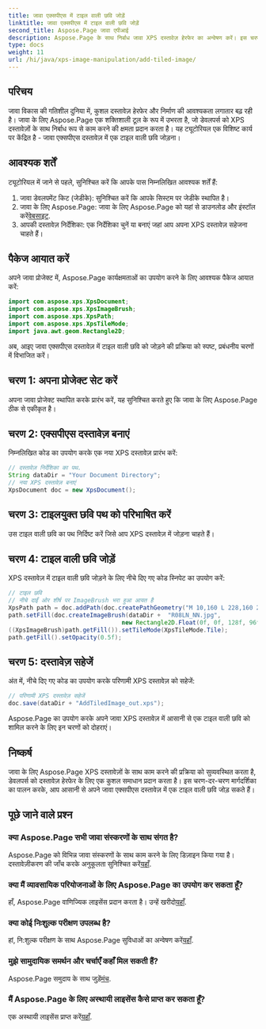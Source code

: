 ```yaml
---
title: जावा एक्सपीएस में टाइल वाली छवि जोड़ें
linktitle: जावा एक्सपीएस में टाइल वाली छवि जोड़ें
second_title: Aspose.Page जावा एपीआई
description: Aspose.Page के साथ निर्बाध जावा XPS दस्तावेज़ हेरफेर का अन्वेषण करें। इस चरण-दर-चरण मार्गदर्शिका का उपयोग करके आसानी से टाइल वाली छवियां जोड़ना सीखें।
type: docs
weight: 11
url: /hi/java/xps-image-manipulation/add-tiled-image/
---
```

## परिचय
जावा विकास की गतिशील दुनिया में, कुशल दस्तावेज़ हेरफेर और निर्माण की आवश्यकता लगातार बढ़ रही है। जावा के लिए Aspose.Page एक शक्तिशाली टूल के रूप में उभरता है, जो डेवलपर्स को XPS दस्तावेज़ों के साथ निर्बाध रूप से काम करने की क्षमता प्रदान करता है। यह ट्यूटोरियल एक विशिष्ट कार्य पर केंद्रित है - जावा एक्सपीएस दस्तावेज़ में एक टाइल वाली छवि जोड़ना।
## आवश्यक शर्तें
ट्यूटोरियल में जाने से पहले, सुनिश्चित करें कि आपके पास निम्नलिखित आवश्यक शर्तें हैं:
1. जावा डेवलपमेंट किट (जेडीके): सुनिश्चित करें कि आपके सिस्टम पर जेडीके स्थापित है।
2.  जावा के लिए Aspose.Page: जावा के लिए Aspose.Page को यहां से डाउनलोड और इंस्टॉल करें[वेबसाइट](https://releases.aspose.com/page/java/).
3. आपकी दस्तावेज़ निर्देशिका: एक निर्देशिका चुनें या बनाएं जहां आप अपना XPS दस्तावेज़ सहेजना चाहते हैं।
## पैकेज आयात करें
अपने जावा प्रोजेक्ट में, Aspose.Page कार्यक्षमताओं का उपयोग करने के लिए आवश्यक पैकेज आयात करें:
```java
import com.aspose.xps.XpsDocument;
import com.aspose.xps.XpsImageBrush;
import com.aspose.xps.XpsPath;
import com.aspose.xps.XpsTileMode;
import java.awt.geom.Rectangle2D;
```
अब, आइए जावा एक्सपीएस दस्तावेज़ में टाइल वाली छवि को जोड़ने की प्रक्रिया को स्पष्ट, प्रबंधनीय चरणों में विभाजित करें।
## चरण 1: अपना प्रोजेक्ट सेट करें
अपना जावा प्रोजेक्ट स्थापित करके प्रारंभ करें, यह सुनिश्चित करते हुए कि जावा के लिए Aspose.Page ठीक से एकीकृत है।
## चरण 2: एक्सपीएस दस्तावेज़ बनाएं
निम्नलिखित कोड का उपयोग करके एक नया XPS दस्तावेज़ प्रारंभ करें:
```java
// दस्तावेज़ निर्देशिका का पथ.
String dataDir = "Your Document Directory";
// नया XPS दस्तावेज़ बनाएं
XpsDocument doc = new XpsDocument();
```
## चरण 3: टाइलयुक्त छवि पथ को परिभाषित करें
उस टाइल वाली छवि का पथ निर्दिष्ट करें जिसे आप XPS दस्तावेज़ में जोड़ना चाहते हैं।
## चरण 4: टाइल वाली छवि जोड़ें
XPS दस्तावेज़ में टाइल वाली छवि जोड़ने के लिए नीचे दिए गए कोड स्निपेट का उपयोग करें:
```java
// टाइल छवि
// नीचे दाईं ओर शीर्ष पर ImageBrush भरा हुआ आयत है
XpsPath path = doc.addPath(doc.createPathGeometry("M 10,160 L 228,160 228,305 10,305"));
path.setFill(doc.createImageBrush(dataDir +  "R08LN_NN.jpg",
                                new Rectangle2D.Float(0f, 0f, 128f, 96f), new Rectangle2D.Float(0f, 0f, 64f, 48f)));
((XpsImageBrush)path.getFill()).setTileMode(XpsTileMode.Tile);
path.getFill().setOpacity(0.5f);
```
## चरण 5: दस्तावेज़ सहेजें
अंत में, नीचे दिए गए कोड का उपयोग करके परिणामी XPS दस्तावेज़ को सहेजें:
```java
// परिणामी XPS दस्तावेज़ सहेजें
doc.save(dataDir + "AddTiledImage_out.xps"); 
```
Aspose.Page का उपयोग करके अपने जावा XPS दस्तावेज़ में आसानी से एक टाइल वाली छवि को शामिल करने के लिए इन चरणों को दोहराएं।
## निष्कर्ष
जावा के लिए Aspose.Page XPS दस्तावेज़ों के साथ काम करने की प्रक्रिया को सुव्यवस्थित करता है, डेवलपर्स को दस्तावेज़ हेरफेर के लिए एक कुशल समाधान प्रदान करता है। इस चरण-दर-चरण मार्गदर्शिका का पालन करके, आप आसानी से अपने जावा एक्सपीएस दस्तावेज़ में एक टाइल वाली छवि जोड़ सकते हैं।

## पूछे जाने वाले प्रश्न
### क्या Aspose.Page सभी जावा संस्करणों के साथ संगत है?
 Aspose.Page को विभिन्न जावा संस्करणों के साथ काम करने के लिए डिज़ाइन किया गया है। दस्तावेज़ीकरण की जाँच करके अनुकूलता सुनिश्चित करें[यहाँ](https://reference.aspose.com/page/java/).
### क्या मैं व्यावसायिक परियोजनाओं के लिए Aspose.Page का उपयोग कर सकता हूँ?
हाँ, Aspose.Page वाणिज्यिक लाइसेंस प्रदान करता है। उन्हें खरीदो[यहाँ](https://purchase.aspose.com/buy).
### क्या कोई निःशुल्क परीक्षण उपलब्ध है?
 हां, नि:शुल्क परीक्षण के साथ Aspose.Page सुविधाओं का अन्वेषण करें[यहाँ](https://releases.aspose.com/).
### मुझे सामुदायिक समर्थन और चर्चाएँ कहाँ मिल सकती हैं?
 Aspose.Page समुदाय के साथ जुड़ें[मंच](https://forum.aspose.com/c/page/39).
### मैं Aspose.Page के लिए अस्थायी लाइसेंस कैसे प्राप्त कर सकता हूँ?
 एक अस्थायी लाइसेंस प्राप्त करें[यहाँ](https://purchase.aspose.com/temporary-license/).
